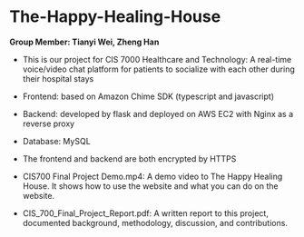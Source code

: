 # The-Happy-Healing-House
**Group Member: Tianyi Wei, Zheng Han**
* This is our project for CIS 7000 Healthcare and Technology: A real-time voice/video chat platform for patients to socialize with each other during their hospital stays
* Frontend: based on Amazon Chime SDK (typescript and javascript)
* Backend: developed by flask and deployed on AWS EC2 with Nginx as a reverse proxy
* Database: MySQL
* The frontend and backend are both encrypted by HTTPS

* CIS700 Final Project Demo.mp4: A demo video to The Happy Healing House. It shows how to use the website and what you can do on the website. 
* CIS_700_Final_Project_Report.pdf: A written report to this project, documented background, methodology, discussion, and contributions. 
